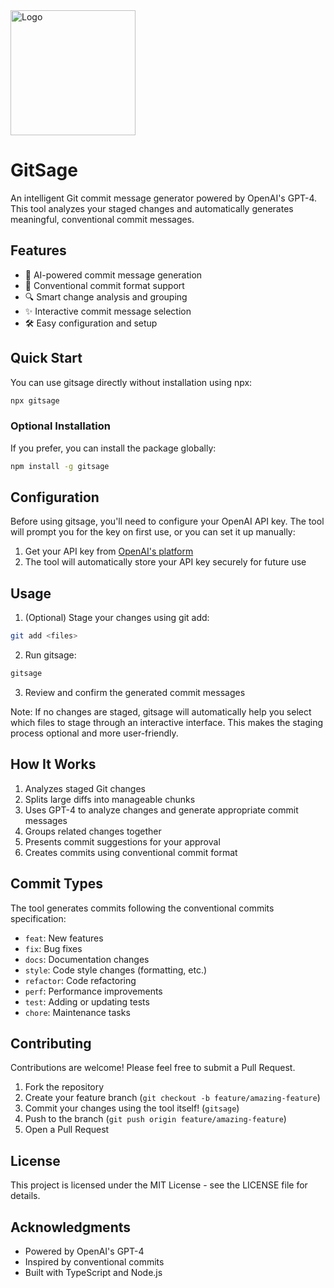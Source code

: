 <picture>
  <source srcset="https://github.com/user-attachments/assets/f1e1a836-49d3-4b89-a3f7-1bceb3f58816" media="(prefers-color-scheme: dark)">
  <img src="[logo-light.png](https://github.com/user-attachments/assets/db0748cf-a009-4123-b1ce-d075aacbfff2)" alt="Logo" width="200">
</picture>

# GitSage

An intelligent Git commit message generator powered by OpenAI's GPT-4. This tool analyzes your staged changes and automatically generates meaningful, conventional commit messages.

## Features

- 🤖 AI-powered commit message generation
- 📝 Conventional commit format support
- 🔍 Smart change analysis and grouping
- ✨ Interactive commit message selection
- 🛠️ Easy configuration and setup

## Quick Start

You can use gitsage directly without installation using npx:

```bash
npx gitsage
```

### Optional Installation

If you prefer, you can install the package globally:

```bash
npm install -g gitsage
```

## Configuration

Before using gitsage, you'll need to configure your OpenAI API key. The tool will prompt you for the key on first use, or you can set it up manually:

1. Get your API key from [OpenAI's platform](https://platform.openai.com/)
2. The tool will automatically store your API key securely for future use

## Usage

1. (Optional) Stage your changes using git add:
```bash
git add <files>
```

2. Run gitsage:
```bash
gitsage
```

3. Review and confirm the generated commit messages

Note: If no changes are staged, gitsage will automatically help you select which files to stage through an interactive interface. This makes the staging process optional and more user-friendly.

## How It Works

1. Analyzes staged Git changes
2. Splits large diffs into manageable chunks
3. Uses GPT-4 to analyze changes and generate appropriate commit messages
4. Groups related changes together
5. Presents commit suggestions for your approval
6. Creates commits using conventional commit format

## Commit Types

The tool generates commits following the conventional commits specification:

- `feat`: New features
- `fix`: Bug fixes
- `docs`: Documentation changes
- `style`: Code style changes (formatting, etc.)
- `refactor`: Code refactoring
- `perf`: Performance improvements
- `test`: Adding or updating tests
- `chore`: Maintenance tasks

## Contributing

Contributions are welcome! Please feel free to submit a Pull Request.

1. Fork the repository
2. Create your feature branch (`git checkout -b feature/amazing-feature`)
3. Commit your changes using the tool itself! (`gitsage`)
4. Push to the branch (`git push origin feature/amazing-feature`)
5. Open a Pull Request

## License

This project is licensed under the MIT License - see the LICENSE file for details.

## Acknowledgments

- Powered by OpenAI's GPT-4
- Inspired by conventional commits
- Built with TypeScript and Node.js
